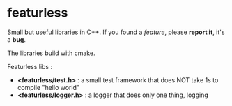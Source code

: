 # featurless
Small but useful libraries in C++. If you found a *feature*, please **report it**, it's a **bug**.

The libraries build with cmake.

Featurless libs :
- **<featurless/test.h>**   : a small test framework that does NOT take 1s to compile "hello world"
- **<featurless/logger.h>** : a logger that does only one thing, logging

